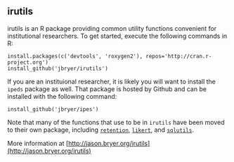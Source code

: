 ## irutils

irutils is an R package providing common utility functions convenient for institutional researchers. To get started, execute the following commands in R:

	install.packages(c('devtools', 'roxygen2'), repos='http://cran.r-project.org')
	install_github('jbryer/irutils')

If you are an instituional researcher, it is likely you will want to install the `ipeds` package as well. That package is hosted by Github and can be installed with the following command:

	install_github('jbryer/ipes')

Note that many of the functions that use to be in `irutils` have been moved to their own package, including [`retention`](http://jason.bryer.org/retention), [`likert`](http://jason.bryer.org/likert), and [`sqlutils`](http://jason.bryer.org/sqlutils).

More information at [http://jason.bryer.org/irutils](http://jason.bryer.org/irutils)

